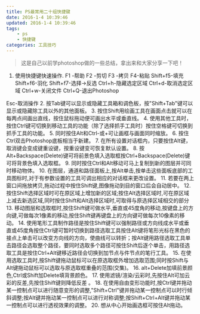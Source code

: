 ```yaml
---
title: PS最常用二十组快捷键
date: 2016-1-4 10:39:46
updated: 2016-1-4 10:39:46
tags: 
    - ps 
    - 快捷键
categories: 工具技巧
---
```

> 这是自己以前学photoshop做的一些总结，拿出来和大家分享一下吧！

1. 使用快捷键快速操作. 
F1 -帮助 
F2 -剪切 
F3 -拷贝 
F4-粘贴 
Shift+f5-填充 
Shift+f6-羽化 
Shift+f7-选择→反选 
Ctrl+h-隐藏选定区域 
Ctrl+d-取消选定区域 
Ctrl+w-关闭文件 
Ctrl+Q-退出Photoshop 
<!-- more -->
Esc-取消操作 
2. 按Tab键可以显示或隐藏工具箱和调色板，按"Shift+Tab"键可以显示或隐藏除工具以外的其他面板。 
3. 按住Shift用绘画工具在画面点击就可以在每两点间画出直线，按住鼠标拖动便可画出水平或垂直线。 
4. 使用其他工具时，按住Ctrl键可切换到移动工具的功能（除了选择抓手工具时）按住空格键可切换到抓手工具的功能。 
5. 同时按住Alt和Ctrl-或+可让画框与画面同时缩放。 
6. 按住Ctrl双击Photoshop底板相当于新建。 
7. 在所有设置对话框内，只要按住Alt键，取消键会变成键重设键，按重设键变可恢复默认设置。 
8. 按Alt+Backspace(Delete)键可将前景色填入选取框按Ctrl+Backspace(Delete)键可将背景色填入选取框。 
9. 同时按住Ctrl和Alt移动可马上复制到新的图层并可同时移动物体。 
10. 在图层，通道和路径面板上,按Alt单击,按单击这些面板底部的工具图标时,对于有参数设置的工具可调出相应的对话框来更改设置。 
11. 若要在两上窗口间拖放拷贝,拖动过程中按住Shift键,图像拖动到目的窗口后会自动居中。 
12. 按住Shift选择区域时可在原区域上增加新的区域;按住Alt选择区域时,可在原区域上减去新选区域,同时按住Shift和Alt选择区域时,可取得与原选择区域相交的部分 
13. 移动图层和选取框时,按住Shift键可做水平,垂直或45度角的移动,按键盘上的方向键,可做每次1像素的移动,按住Shift键再键盘上的方向键可做每次10像素的移动。 
14. 使用笔形工具制作路径是按住Shift键可以强制路径或方向线成水平或垂直或45度角按住Ctrl键可暂时切换到路径选取工具按住Alt键将笔形光标在黑色的接点上单击可以改变方向线的方向，使曲线可以转折；按Alt键用路径选取工具单击路径会选取整个路径，要同时选取多个路径可按住Shift后逐个单击，用路径选取工具是按住Ctrl+Alt键移近路径会切换到加节点与件节点的笔行工具。 
15. 在使用选取工具时,按Shift键拖动鼠标可以在原选取框外增加选取范围;同时按Shift与Alt键拖动鼠标可以选取与原选取框重叠的范围(交集)。 
16. alt+Delete加填前景颜色,Ctrl或Shift加Delete填背景颜色。 
17. 使用滤镜/渲染/云彩时,先按住Alt可加云彩的反差,先按住Shift键则降低反差 。 
18. 在使用自由变形功能时,按Ctrl键并拖动某一控制点可以进行随意变形的调整,"Shift+Ctrl"键并拖动某一控制点可以时行倾斜调整;按Alt键并拖动某一控制点可以进行对称调整;按Shift+Ctrl+Alt键并拖动某一控制点可以进行透视效果的调整。 
20. 想从中心开始画选框可按住Alt拖动。